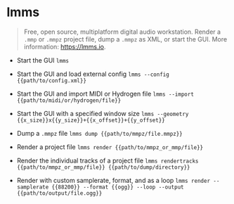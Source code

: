 # lmms
> Free, open source, multiplatform digital audio workstation.
> Render a `.mmp` or `.mmpz` project file, dump a `.mmpz` as XML, or start the GUI.
> More information: <https://lmms.io>.

- Start the GUI
`lmms`

- Start the GUI and load external config
`lmms --config {{path/to/config.xml}}`

- Start the GUI and import MIDI or Hydrogen file
`lmms --import {{path/to/midi/or/hydrogen/file}}`

- Start the GUI with a specified window size
`lmms --geometry {{x_size}}x{{y_size}}+{{x_offset}}+{{y_offset}}`

- Dump a `.mmpz` file
`lmms dump {{path/to/mmpz/file.mmpz}}`

- Render a project file
`lmms render {{path/to/mmpz_or_mmp/file}}`

- Render the individual tracks of a project file
`lmms rendertracks {{path/to/mmpz_or_mmp/file}} {{path/to/dump/directory}}`

- Render with custom samplerate, format, and as a loop
`lmms render --samplerate {{88200}} --format {{ogg}} --loop --output {{path/to/output/file.ogg}}`
